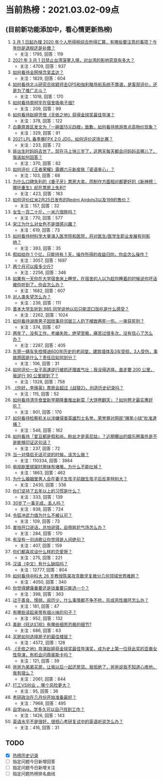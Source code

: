 # 当前热榜：2021.03.02-09点
## (目前新功能添加中，看心情更新热榜)
1. [3 月 1 日起办理 2020 年个人所得税综合所得汇算，有哪些要注意的事项？今年你是退税还是补缴？](https://www.zhihu.com/question/446970432)
    * 关注：1795, 回答：119
2. [2021 年 3 月 1 日禁止台湾菠萝入境，对台湾的影响究竟有多大？](https://www.zhihu.com/question/446790267)
    * 关注：4709, 回答：937
3. [如何看待全网悼念吴孟达？](https://www.zhihu.com/question/446772908)
    * 关注：1829, 回答：604
4. [如何看待北斗研究员徐颖抨击GPS和伽利略导航系统不靠谱，是客观评价，还是为了推广北斗？](https://www.zhihu.com/question/446962735)
    * 关注：1018, 回答：170
5. [如何看待周柯宇在宿舍吸电子烟?](https://www.zhihu.com/question/447080836)
    * 关注：209, 回答：99
6. [如何看待赵婷凭借《无依之地》获得金球奖最佳导演？](https://www.zhihu.com/question/446994243)
    * 关注：378, 回答：122
7. [白鹿原景区发文为「一碗面15元四根」致歉，如何看待旅游景点高物价现象？](https://www.zhihu.com/question/447011378)
    * 关注：329, 回答：91
8. [2021 LPL 春季赛FPX 2:0 JDG，如何评价这场比赛？](https://www.zhihu.com/question/447063803)
    * 关注：233, 回答：72
9. [娃出生时妈妈去世了，现在马上快三岁了，这两天每天都会问妈妈去哪儿了，我该如何回答？](https://www.zhihu.com/question/446037219)
    * 关注：370, 回答：82
10. [如何评价《王者荣耀》露娜六元新皮肤「瓷语鉴心」？](https://www.zhihu.com/question/447090696)
    * 关注：103, 回答：68
11. [为什么口碑失利的《姜子牙》票房大卖，而制作方面相对都更好的《新神榜：哪吒重生》却在票房上失利?](https://www.zhihu.com/question/446226236)
    * 关注：423, 回答：183
12. [如何评价红米2月25日发布的Redmi Airdots3以及199的售价？](https://www.zhihu.com/question/446381593)
    * 关注：157, 回答：32
13. [女生一百二十斤，一米六很胖吗？](https://www.zhihu.com/question/437645481)
    * 关注：770, 回答：577
14. [宋江为什么对女色不是很感兴趣？](https://www.zhihu.com/question/20475934)
    * 关注：619, 回答：73
15. [如何看待材料学大量涌入医学院和医院，将对医生/医学生职业发展有何影响？](https://www.zhihu.com/question/446300810)
    * 关注：393, 回答：35
16. [假如给你 1 个亿，只能持有 1 天，操作所得的收益归你，你会怎么操作？](https://www.zhihu.com/question/433016646)
    * 关注：3057, 回答：1697
17. [两个月可以瘦多少斤?](https://www.zhihu.com/question/430561258)
    * 关注：2256, 回答：346
18. [如果有一天你在大学宿舍床上睡觉，在宿舍的人以为趁你睡着的时候说你坏话被你听到了，你会怎么办？](https://www.zhihu.com/question/431107647)
    * 关注：1682, 回答：607
19. [对人类失望怎么办？](https://www.zhihu.com/question/445897619)
    * 关注：239, 回答：111
20. [普本大学生听到 985 同学说他以后只能混口饭吃是什么感受？](https://www.zhihu.com/question/437056781)
    * 关注：2262, 回答：1024
21. [如何看待湖南男子因琐事将邻居三人扔下楼致两死一伤，一审获死刑？](https://www.zhihu.com/question/446372744)
    * 关注：374, 回答：67
22. [两年了，没有工作，考编失败，绝望至极，痛苦过很多次，没有信心了怎么办？](https://www.zhihu.com/question/396163575)
    * 关注：2287, 回答：405
23. [东莞一辆车失控撞进600年历史的老祠堂，建筑墙体及3车受损、3人受伤，事故原因是什么？责任应如何划分？](https://www.zhihu.com/question/447023469)
    * 关注：106, 回答：31
24. [如何评价一女子高速逆行被抓还理直气壮：我没得选择，直走要 200 公里，我逆行 90 公里就到了？](https://www.zhihu.com/question/446499631)
    * 关注：1328, 回答：758
25. [《你好，李焕英》票房会超过《战狼2》，创造历史纪录吗？](https://www.zhihu.com/question/444835642)
    * 关注：115, 回答：52
26. [如何看待清华食堂新学期隆重推出新菜「大饼卷翻天」？如何卷才最实惠好吃？](https://www.zhihu.com/question/447025275)
    * 关注：901, 回答：170
27. [如何看待检察机关以涉嫌侵害英雄烈士名誉、荣誉罪对网民“辣笔小球”批准逮捕？](https://www.zhihu.com/question/446968187)
    * 关注：548, 回答：162
28. [如何看待「爱豆都是假和尚，粉丝才是真尼姑」？近期曝出的娱乐圈事件是不是能够印证这句话？](https://www.zhihu.com/question/441777356)
    * 关注：237, 回答：72
29. [当一对情侣无话可说的时候，该怎么做？](https://www.zhihu.com/question/280272233)
    * 关注：110334, 回答：3984
30. [电视剧里绑架时用抹布堵嘴，为什么不能吐掉？](https://www.zhihu.com/question/441878231)
    * 关注：1863, 回答：462
31. [为什么婚姻里男人会在妻子生孩子前跟生孩子后反差特别大？](https://www.zhihu.com/question/439607839)
    * 关注：2430, 回答：336
32. [你们坚持了五年以上的习惯是什么？](https://www.zhihu.com/question/439042496)
    * 关注：333, 回答：139
33. [30岁了一事无成，丢人吗？](https://www.zhihu.com/question/439543219)
    * 关注：938, 回答：724
34. [令狐冲武力值为什么不被认可？](https://www.zhihu.com/question/442447007)
    * 关注：109, 回答：73
35. [害怕开口说话，总怕说错，自带尴尬气场怎么办？](https://www.zhihu.com/question/39835153)
    * 关注：284, 回答：170
36. [有没有一句诗歌让你觉得是人间绝句？](https://www.zhihu.com/question/302488711)
    * 关注：407, 回答：159
37. [你们都喜欢谈什么样的恋爱呀？](https://www.zhihu.com/question/446469060)
    * 关注：275, 回答：221
38. [汉语（中文）有什么缺陷吗？](https://www.zhihu.com/question/20769248)
    * 关注：12777, 回答：804
39. [如何看待中科大 26 岁教授陈杲攻克数学复微分几何领域世界难题？](https://www.zhihu.com/question/446619006)
    * 关注：4050, 回答：340
40. [你觉得健康重要还是钱重要只能选一个？](https://www.zhihu.com/question/443061559)
    * 关注：398, 回答：363
41. [过于善良、懦弱、阅历少，什么事情都不争不抢，形成恶性循环怎么办？](https://www.zhihu.com/question/440850314)
    * 关注：181, 回答：47
42. [有哪些读起来带有烟火味的句子？](https://www.zhihu.com/question/306579669)
    * 关注：952, 回答：132
43. [美剧《旺达幻视》有哪些细思恐极的细节?](https://www.zhihu.com/question/439549545)
    * 关注：686, 回答：63
44. [买房如何选择房子的最佳楼层？](https://www.zhihu.com/question/20930274)
    * 关注：4572, 回答：128
45. [《无依之地》导演赵婷获金球奖最佳导演奖，成为史上第一位获此奖的亚裔女性导演，有机会问鼎奥斯卡吗？](https://www.zhihu.com/question/446993263)
    * 关注：121, 回答：39
46. [爸爸为弟弟买房，让我以后一起还房贷。我拒绝了，爸爸说我不知道心疼他，我有错么？](https://www.zhihu.com/question/446382520)
    * 关注：2061, 回答：844
47. [打工VS创业 ，哪个风险更大？](https://www.zhihu.com/question/445185445)
    * 关注：95, 回答：36
48. [考研政治在几月份开始准备最好？](https://www.zhihu.com/question/323153005)
    * 关注：7968, 回答：495
49. [自学java，学多久可以自己找到工作？](https://www.zhihu.com/question/267403723)
    * 关注：1426, 回答：143
50. [英语水平不是很好，很担心考研复试中的英语听说怎么办？](https://www.zhihu.com/question/321466010)
    * 关注：416, 回答：31
## TODO
* [x] [热榜历史记录](hot_history/AllHot.md)
* [ ] 指定问题今日新增回答
* [ ] 指定问题今日新增关注
* [ ] 指定问题热榜排名曲线
